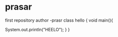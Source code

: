 # prasar
first repository
author -prasr
class hello
{
void main(){

System.out.println("HEELO");
}
}
